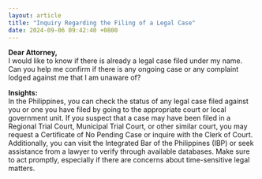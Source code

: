 ```yaml
---
layout: article
title: "Inquiry Regarding the Filing of a Legal Case"
date: 2024-09-06 09:42:40 +0800
---
```


<p><strong>Dear Attorney,</strong><br>I would like to know if there is already a legal case filed under my name. Can you help me confirm if there is any ongoing case or any complaint lodged against me that I am unaware of?</p><p><strong>Insights:</strong><br>In the Philippines, you can check the status of any legal case filed against you or one you have filed by going to the appropriate court or local government unit. If you suspect that a case may have been filed in a Regional Trial Court, Municipal Trial Court, or other similar court, you may request a Certificate of No Pending Case or inquire with the Clerk of Court. Additionally, you can visit the Integrated Bar of the Philippines (IBP) or seek assistance from a lawyer to verify through available databases. Make sure to act promptly, especially if there are concerns about time-sensitive legal matters.</p>